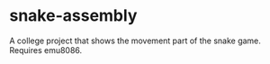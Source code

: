 # snake-assembly
A college project that shows the movement part of the snake game.
Requires emu8086.

